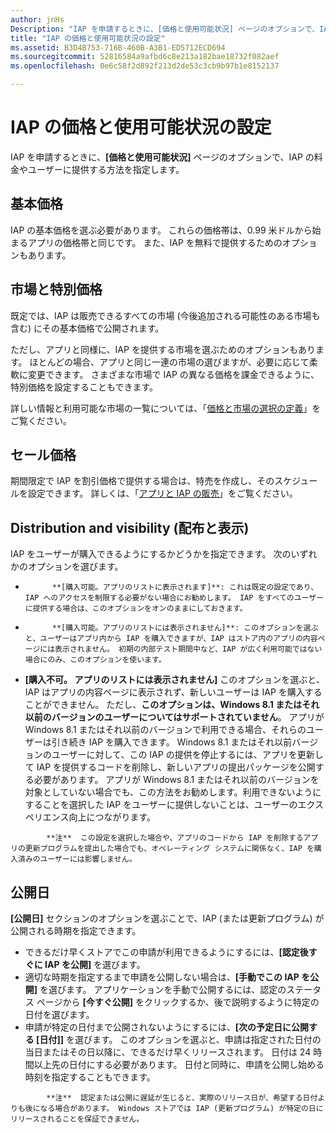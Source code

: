 ```yaml
---
author: jnHs
Description: "IAP を申請するときに、[価格と使用可能状況] ページのオプションで、IAP の料金やユーザーに提供する方法を指定します。"
title: "IAP の価格と使用可能状況の設定"
ms.assetid: B3D4B753-716B-460B-A3B1-ED5712ECD694
ms.sourcegitcommit: 52816584a9afbd6c8e213a182bae18732f082aef
ms.openlocfilehash: 0e6c58f2d892f213d2de53c3cb9b97b1e8152137

---
```


# IAP の価格と使用可能状況の設定


IAP を申請するときに、**[価格と使用可能状況]** ページのオプションで、IAP の料金やユーザーに提供する方法を指定します。

## 基本価格


IAP の基本価格を選ぶ必要があります。 これらの価格帯は、0.99 米ドルから始まるアプリの価格帯と同じです。 また、IAP を無料で提供するためのオプションもあります。

## 市場と特別価格


既定では、IAP は販売できるすべての市場 (今後追加される可能性のある市場も含む) にその基本価格で公開されます。

ただし、アプリと同様に、IAP を提供する市場を選ぶためのオプションもあります。 ほとんどの場合、アプリと同じ一連の市場の選びますが、必要に応じて柔軟に変更できます。 さまざまな市場で IAP の異なる価格を課金できるように、特別価格を設定することもできます。

詳しい情報と利用可能な市場の一覧については、「[価格と市場の選択の定義](define-pricing-and-market-selection.md)」をご覧ください。

## セール価格


期間限定で IAP を割引価格で提供する場合は、特売を作成し、そのスケジュールを設定できます。 詳しくは、「[アプリと IAP の販売](put-apps-and-iaps-on-sale.md)」をご覧ください。

## Distribution and visibility (配布と表示)


IAP をユーザーが購入できるようにするかどうかを指定できます。 次のいずれかのオプションを選びます。

-   
            **[購入可能。アプリのリストに表示されます]**: これは既定の設定であり、IAP へのアクセスを制限する必要がない場合にお勧めします。 IAP をすべてのユーザーに提供する場合は、このオプションをオンのままにしておきます。
-   
            **[購入可能。アプリのリストには表示されません]**: このオプションを選ぶと、ユーザーはアプリ内から IAP を購入できますが、IAP はストア内のアプリの内容ページには表示されません。 初期の内部テスト期間中など、IAP が広く利用可能ではない場合にのみ、このオプションを使います。
-   **[購入不可。 アプリのリストには表示されません]** このオプションを選ぶと、IAP はアプリの内容ページに表示されず、新しいユーザーは IAP を購入することができません。 ただし、**このオプションは、Windows 8.1 またはそれ以前のバージョンのユーザーについてはサポートされていません**。 アプリが Windows 8.1 またはそれ以前のバージョンで利用できる場合、それらのユーザーは引き続き IAP を購入できます。 Windows 8.1 またはそれ以前バージョンのユーザーに対して、この IAP の提供を停止するには、アプリを更新して IAP を提供するコードを削除し、新しいアプリの提出パッケージを公開する必要があります。 アプリが Windows 8.1 またはそれ以前のバージョンを対象としていない場合でも、この方法をお勧めします。利用できないようにすることを選択した IAP をユーザーに提供しないことは、ユーザーのエクスペリエンス向上につながります。
    
 > 
            **注**  この設定を選択した場合や、アプリのコードから IAP を削除するアプリの更新プログラムを提出した場合でも、オペレーティング システムに関係なく、IAP を購入済みのユーザーには影響しません。


## 公開日

**[公開日]** セクションのオプションを選ぶことで、IAP (または更新プログラム) が公開される時期を指定できます。

-   できるだけ早くストアでこの申請が利用できるようにするには、**[認定後すぐに IAP を公開]** を選びます。
-   適切な時期を指定するまで申請を公開しない場合は、**[手動でこの IAP を公開]** を選びます。 アプリケーションを手動で公開するには、認定のステータス ページから **[今すぐ公開]** をクリックするか、後で説明するように特定の日付を選びます。
-   申請が特定の日付まで公開されないようにするには、**[次の予定日に公開する \[日付\]]** を選びます。 このオプションを選ぶと、申請は指定された日付の当日またはその日以降に、できるだけ早くリリースされます。 日付は 24 時間以上先の日付にする必要があります。 日付と同時に、申請を公開し始める時刻を指定することもできます。

 > 
            **注**  認定または公開に遅延が生じると、実際のリリース日が、希望する日付よりも後になる場合があります。 Windows ストアでは IAP (更新プログラム) が特定の日にリリースされることを保証できません。
 

 







<!--HONumber=Jun16_HO5-->


